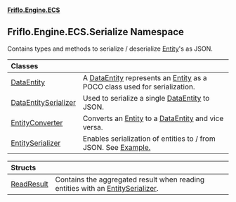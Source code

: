#### [Friflo.Engine.ECS](index.md 'index')

## Friflo.Engine.ECS.Serialize Namespace

Contains types and methods to serialize / deserialize [Entity](Entity.md 'Friflo.Engine.ECS.Entity')'s as JSON.

| Classes | |
| :--- | :--- |
| [DataEntity](DataEntity.md 'Friflo.Engine.ECS.Serialize.DataEntity') | A [DataEntity](DataEntity.md 'Friflo.Engine.ECS.Serialize.DataEntity') represents an [Entity](Entity.md 'Friflo.Engine.ECS.Entity') as a POCO class used for serialization. |
| [DataEntitySerializer](DataEntitySerializer.md 'Friflo.Engine.ECS.Serialize.DataEntitySerializer') | Used to serialize a single [DataEntity](DataEntity.md 'Friflo.Engine.ECS.Serialize.DataEntity') to JSON. |
| [EntityConverter](EntityConverter.md 'Friflo.Engine.ECS.Serialize.EntityConverter') | Converts an [Entity](Entity.md 'Friflo.Engine.ECS.Entity') to a [DataEntity](DataEntity.md 'Friflo.Engine.ECS.Serialize.DataEntity') and vice versa. |
| [EntitySerializer](EntitySerializer.md 'Friflo.Engine.ECS.Serialize.EntitySerializer') | Enables serialization of entities to / from JSON. See <a href="https://github.com/friflo/Friflo.Json.Fliox/wiki/Examples-~-General#json-serialization">Example.</a> |

| Structs | |
| :--- | :--- |
| [ReadResult](ReadResult.md 'Friflo.Engine.ECS.Serialize.ReadResult') | Contains the aggregated result when reading entities with an [EntitySerializer](EntitySerializer.md 'Friflo.Engine.ECS.Serialize.EntitySerializer'). |
